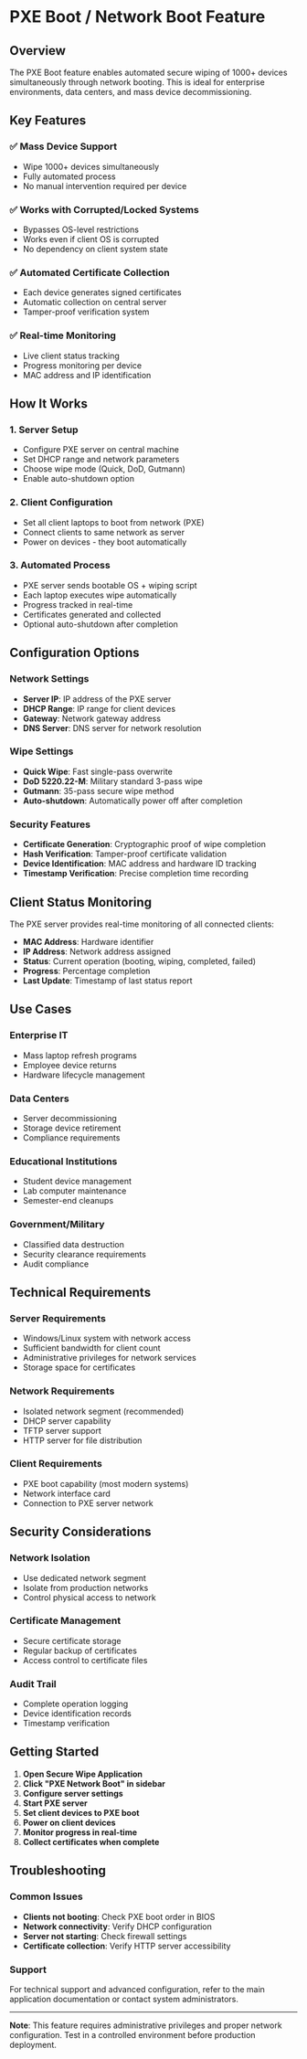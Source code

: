 # PXE Boot / Network Boot Feature

## Overview
The PXE Boot feature enables automated secure wiping of 1000+ devices simultaneously through network booting. This is ideal for enterprise environments, data centers, and mass device decommissioning.

## Key Features

### ✅ Mass Device Support
- Wipe 1000+ devices simultaneously
- Fully automated process
- No manual intervention required per device

### ✅ Works with Corrupted/Locked Systems
- Bypasses OS-level restrictions
- Works even if client OS is corrupted
- No dependency on client system state

### ✅ Automated Certificate Collection
- Each device generates signed certificates
- Automatic collection on central server
- Tamper-proof verification system

### ✅ Real-time Monitoring
- Live client status tracking
- Progress monitoring per device
- MAC address and IP identification

## How It Works

### 1. Server Setup
- Configure PXE server on central machine
- Set DHCP range and network parameters
- Choose wipe mode (Quick, DoD, Gutmann)
- Enable auto-shutdown option

### 2. Client Configuration
- Set all client laptops to boot from network (PXE)
- Connect clients to same network as server
- Power on devices - they boot automatically

### 3. Automated Process
- PXE server sends bootable OS + wiping script
- Each laptop executes wipe automatically
- Progress tracked in real-time
- Certificates generated and collected
- Optional auto-shutdown after completion

## Configuration Options

### Network Settings
- **Server IP**: IP address of the PXE server
- **DHCP Range**: IP range for client devices
- **Gateway**: Network gateway address
- **DNS Server**: DNS server for network resolution

### Wipe Settings
- **Quick Wipe**: Fast single-pass overwrite
- **DoD 5220.22-M**: Military standard 3-pass wipe
- **Gutmann**: 35-pass secure wipe method
- **Auto-shutdown**: Automatically power off after completion

### Security Features
- **Certificate Generation**: Cryptographic proof of wipe completion
- **Hash Verification**: Tamper-proof certificate validation
- **Device Identification**: MAC address and hardware ID tracking
- **Timestamp Verification**: Precise completion time recording

## Client Status Monitoring

The PXE server provides real-time monitoring of all connected clients:

- **MAC Address**: Hardware identifier
- **IP Address**: Network address assigned
- **Status**: Current operation (booting, wiping, completed, failed)
- **Progress**: Percentage completion
- **Last Update**: Timestamp of last status report

## Use Cases

### Enterprise IT
- Mass laptop refresh programs
- Employee device returns
- Hardware lifecycle management

### Data Centers
- Server decommissioning
- Storage device retirement
- Compliance requirements

### Educational Institutions
- Student device management
- Lab computer maintenance
- Semester-end cleanups

### Government/Military
- Classified data destruction
- Security clearance requirements
- Audit compliance

## Technical Requirements

### Server Requirements
- Windows/Linux system with network access
- Sufficient bandwidth for client count
- Administrative privileges for network services
- Storage space for certificates

### Network Requirements
- Isolated network segment (recommended)
- DHCP server capability
- TFTP server support
- HTTP server for file distribution

### Client Requirements
- PXE boot capability (most modern systems)
- Network interface card
- Connection to PXE server network

## Security Considerations

### Network Isolation
- Use dedicated network segment
- Isolate from production networks
- Control physical access to network

### Certificate Management
- Secure certificate storage
- Regular backup of certificates
- Access control to certificate files

### Audit Trail
- Complete operation logging
- Device identification records
- Timestamp verification

## Getting Started

1. **Open Secure Wipe Application**
2. **Click "PXE Network Boot" in sidebar**
3. **Configure server settings**
4. **Start PXE server**
5. **Set client devices to PXE boot**
6. **Power on client devices**
7. **Monitor progress in real-time**
8. **Collect certificates when complete**

## Troubleshooting

### Common Issues
- **Clients not booting**: Check PXE boot order in BIOS
- **Network connectivity**: Verify DHCP configuration
- **Server not starting**: Check firewall settings
- **Certificate collection**: Verify HTTP server accessibility

### Support
For technical support and advanced configuration, refer to the main application documentation or contact system administrators.

---

**Note**: This feature requires administrative privileges and proper network configuration. Test in a controlled environment before production deployment.